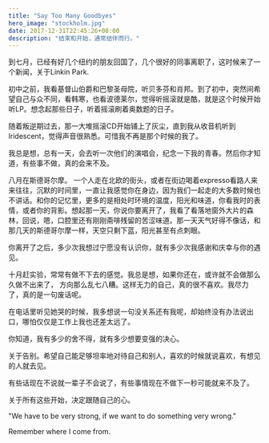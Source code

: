 ```yaml
---
title: "Say Too Many Goodbyes"
hero_image: "stockholm.jpg"
date: 2017-12-31T22:45:26+08:00
description: "结束和开始，通常结伴而行。"
---
```


到七月，已经有好几个纽约的朋友回国了，几个很好的同事离职了，这时候来了一个新闻，关于Linkin Park.

初中之前，我看基督山伯爵和巴黎圣母院，听贝多芬和肖邦。到了初中，突然间希望自己与众不同，看韩寒，也看波德莱尔，觉得听摇滚就是酷，就是这个时候开始听LP。想念起那些日子，听着摇滚刷着奥数题的日子。

随着叛逆期过去，那一大堆摇滚CD开始铺上了灰尘，直到我从收音机听到Iridescent，觉得声音很熟悉。可惜我不再是那个时候的我了。

我总是想，总有一天，会去听一次他们的演唱会，纪念一下我的青春。然后你才知道，有些事不做，真的会来不及。

 

八月在斯德哥尔摩。 一个人走在北欧的街头，或者在街边喝着expresso看路人来来往往，沉默的时间里，一直让我感觉你在身边，因为我们一起走的大多数时候也不讲话。和你的记忆里，更多的是相处时环境的温度，阳光和味道，你看我时的表情，或者你的背影。想起那一天，你说你要离开了，我看了看落地窗外大片的森林，回说，嗯，口腔里还有刚刚斋啡残留的苦涩味道。那一天天气好得不像话，和那几天的斯德哥尔摩一样，天空只剩下蓝，阳光甚至有点刺眼。

你离开了之后，多少次我想过宁愿没有认识你，就有多少次我感谢和庆幸与你的遇见。

 

十月赶实验，常常有做不下去的感觉。我总是想，如果你还在，或许就不会做那么久做不出来了， 方向那么乱七八糟。这样无力的自己，真的很不喜欢。我尽力了，真的是一句废话呢。

在电话里听见她哭的时候，我多想说一句没关系还有我呢，却始终没有办法说出口，哪怕仅仅是工作上我也还差太远了。

你知道，我有多少的舍不得，就有多少想要变强的决心。

 

关于告别。希望自己能足够坦率地对待自己和别人，喜欢的时候就说喜欢，有想见的人就去见。

有些话现在不说就一辈子不会说了，有些事情现在不做下一秒可能就来不及了。

关于所有这些开始，决定跟随自己的心。

"We have to be very strong, if we want to do something very wrong." 

Remember where I come from. 
